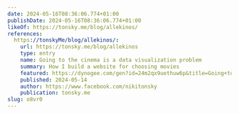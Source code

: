 ```yaml
---
date: 2024-05-16T08:36:06.774+01:00
publishDate: 2024-05-16T08:36:06.774+01:00
likeOf: https://tonsky.me/blog/allekinos/
references:
  https://tonskyMe/blog/allekinos/:
    url: https://tonsky.me/blog/allekinos
    type: entry
    name: Going to the cinema is a data visualization problem
    summary: How I build a website for choosing movies
    featured: https://dynogee.com/gen?id=24m2qx9uethuw6p&title=Going+to+the+cinema+is+a+data+visualization+problem
    published: 2024-05-14
    author: https://www.facebook.com/nikitonsky
    publication: tonsky.me
slug: o8vr0
---
```

